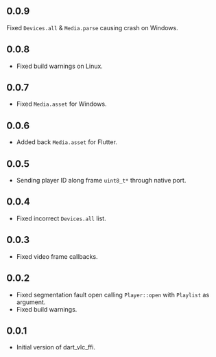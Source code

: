 ## 0.0.9

Fixed `Devices.all` & `Media.parse` causing crash on Windows. 

## 0.0.8

- Fixed build warnings on Linux.

## 0.0.7

- Fixed `Media.asset` for Windows.

## 0.0.6

- Added back `Media.asset` for Flutter.

## 0.0.5

- Sending player ID along frame `uint8_t*` through native port.

## 0.0.4

- Fixed incorrect `Devices.all` list.

## 0.0.3

- Fixed video frame callbacks.

## 0.0.2

- Fixed segmentation fault open calling `Player::open` with `Playlist` as argument.
- Fixed build warnings.

## 0.0.1

- Initial version of dart_vlc_ffi.
